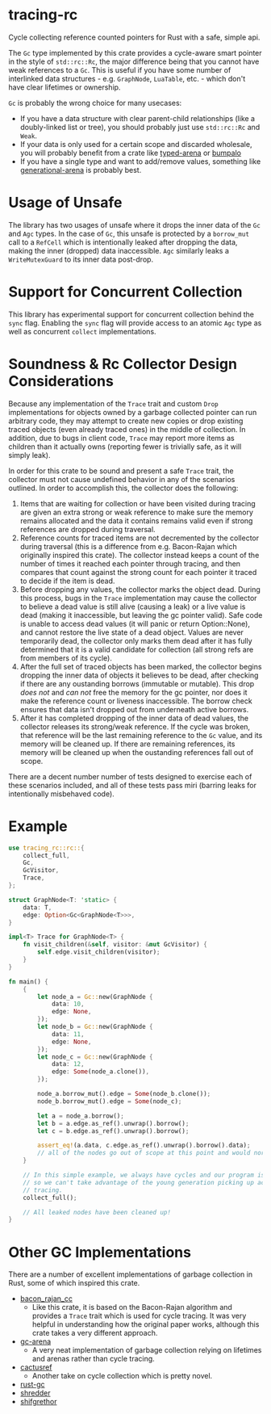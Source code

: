 # tracing-rc
Cycle collecting reference counted pointers for Rust with a safe, simple api.

The `Gc` type implemented by this crate provides a cycle-aware smart pointer in the style of
`std::rc::Rc`, the major difference being that you cannot have weak references to a `Gc`. This is
useful if you have some number of interlinked data structures - e.g. `GraphNode`, `LuaTable`, etc. -
which don't have clear lifetimes or ownership.

`Gc` is probably the wrong choice for many usecases:
- If you have a data structure with clear parent-child relationships (like a doubly-linked list or
  tree), you should probably just use `std::rc::Rc` and `Weak`.
- If your data is only used for a certain scope and discarded wholesale, you will probably benefit
  from a crate like [typed-arena](https://lib.rs/crates/typed-arena) or
  [bumpalo](https://crates.io/crates/bumpalo)
- If you have a single type and want to add/remove values, something like
  [generational-arena](https://lib.rs/crates/generational-arena) is probably best.

# Usage of Unsafe
The library has two usages of unsafe where it drops the inner data of the `Gc` and `Agc` types. In
the case of `Gc`, this unsafe is protected by a `borrow_mut` call to a `RefCell` which is
intentionally leaked after dropping the data, making the inner (dropped) data inaccessible. `Agc`
similarly leaks a `WriteMutexGuard` to its inner data post-drop.

# Support for Concurrent Collection
This library has experimental support for concurrent collection behind the `sync` flag. Enabling the
`sync` flag will provide access to an atomic `Agc` type as well as concurrent `collect`
implementations.

# Soundness & Rc Collector Design Considerations
Because any implementation of the `Trace` trait and custom `Drop` implementations for objects
owned by a garbage collected pointer can run arbitrary code, they may attempt to create new copies or
drop existing traced objects (even already traced ones) in the middle of collection. In addition,
due to bugs in client code, `Trace` may report more items as children than it actually owns
(reporting fewer is trivially safe, as it will simply leak).

In order for this crate to be sound and present a safe `Trace` trait, the collector must not
cause undefined behavior in any of the scenarios outlined. In order to accomplish this, the
collector does the following:
1. Items that are waiting for collection or have been visited during tracing are given an extra
   strong or weak reference to make sure the memory remains allocated and the data it contains remains valid
   even if strong references are dropped during traversal.
2. Reference counts for traced items are not decremented by the collector during traversal (this is
   a difference from e.g. Bacon-Rajan which originally inspired this crate). The collector instead
   keeps a count of the number of times it reached each pointer through tracing, and then compares
   that count against the strong count for each pointer it traced to decide if the item is dead.
3. Before dropping any values, the collector marks the object dead. During this process, bugs in the
   `Trace` implementation may cause the collector to believe a dead value is still alive
   (causing a leak) or a live value is dead (making it inaccessible, but leaving the gc pointer
   valid). Safe code is unable to access dead values (it will panic or return Option::None), and
   cannot restore the live state of a dead object. Values are never temporarily dead, the collector
   only marks them dead after it has fully determined that it is a valid candidate for collection
   (all strong refs are from members of its cycle).
4. After the full set of traced objects has been marked, the collector begins dropping the inner
   data of objects it believes to be dead, after checking if there are any oustanding borrows
   (immutable or mutable). This drop _does not_ and _can not_ free the memory for the gc pointer,
   nor does it make the reference count or liveness inaccessible. The borrow check ensures that data
   isn't dropped out from underneath active borrows.
5. After it has completed dropping of the inner data of dead values, the collector releases its
   strong/weak reference. If the cycle was broken, that reference will be the last remaining
   reference to the `Gc` value, and its memory will be cleaned up. If there are remaining
   references, its memory will be cleaned up when the oustanding references fall out of scope.
 
There are a decent number number of tests designed to exercise each of these scenarios included, and all
of these tests pass miri (barring leaks for intentionally misbehaved code).

# Example
```rs
use tracing_rc::rc::{
    collect_full,
    Gc,
    GcVisitor,
    Trace,
};

struct GraphNode<T: 'static> {
    data: T,
    edge: Option<Gc<GraphNode<T>>>,
}

impl<T> Trace for GraphNode<T> {
    fn visit_children(&self, visitor: &mut GcVisitor) {
        self.edge.visit_children(visitor);
    }
}

fn main() {
    {
        let node_a = Gc::new(GraphNode {
            data: 10,
            edge: None,
        });
        let node_b = Gc::new(GraphNode {
            data: 11,
            edge: None,
        });
        let node_c = Gc::new(GraphNode {
            data: 12,
            edge: Some(node_a.clone()),
        });

        node_a.borrow_mut().edge = Some(node_b.clone());
        node_b.borrow_mut().edge = Some(node_c);

        let a = node_a.borrow();
        let b = a.edge.as_ref().unwrap().borrow();
        let c = b.edge.as_ref().unwrap().borrow();

        assert_eq!(a.data, c.edge.as_ref().unwrap().borrow().data);
        // all of the nodes go out of scope at this point and would normally be leaked.
    }

    // In this simple example, we always have cycles and our program is complete after this,
    // so we can't take advantage of the young generation picking up acyclic pointers without
    // tracing.
    collect_full();

    // All leaked nodes have been cleaned up!
}

```

# Other GC Implementations
There are a number of excellent implementations of garbage collection in Rust, some of which
inspired this crate.
* [bacon_rajan_cc](https://crates.io/crates/bacon_rajan_cc)
    * Like this crate, it is based on the Bacon-Rajan algorithm and provides a `Trace` trait which
      is used for cycle tracing. It was very helpful in understanding how the original paper works,
      although this crate takes a very different approach.
* [gc-arena](https://crates.io/crates/gc-arena)
    * A very neat implementation of garbage collection relying on lifetimes and arenas rather than
      cycle tracing.
* [cactusref](https://crates.io/crates/cactusref)
    * Another take on cycle collection which is pretty novel.
* [rust-gc](https://crates.io/crates/gc)
* [shredder](https://crates.io/crates/shredder)
* [shifgrethor](https://github.com/withoutboats/shifgrethor)